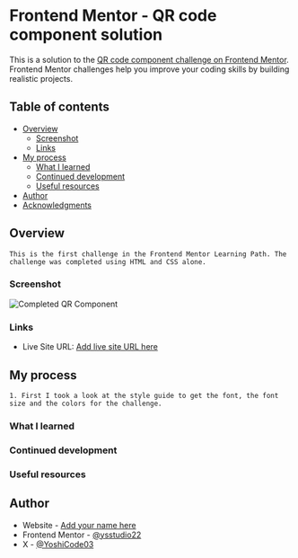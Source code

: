# Frontend Mentor - QR code component solution

This is a solution to the [QR code component challenge on Frontend Mentor](https://www.frontendmentor.io/challenges/qr-code-component-iux_sIO_H). Frontend Mentor challenges help you improve your coding skills by building realistic projects. 

## Table of contents

- [Overview](#overview)
  - [Screenshot](#screenshot)
  - [Links](#links)
- [My process](#my-process)
  - [What I learned](#what-i-learned)
  - [Continued development](#continued-development)
  - [Useful resources](#useful-resources)
- [Author](#author)
- [Acknowledgments](#acknowledgments)

## Overview
    This is the first challenge in the Frontend Mentor Learning Path. The challenge was completed using HTML and CSS alone.

### Screenshot

![Completed QR Component](/Completed-QR-Component.jpg)

### Links

- Live Site URL: [Add live site URL here](https://your-live-site-url.com)

## My process
    1. First I took a look at the style guide to get the font, the font size and the colors for the challenge.

### What I learned


### Continued development

### Useful resources

## Author

- Website - [Add your name here](https://www.your-site.com)
- Frontend Mentor - [@ysstudio22](https://www.frontendmentor.io/profile/ysstudio22)
- X - [@YoshiCode03](https://www.twitter.com/YoshiCode03)
